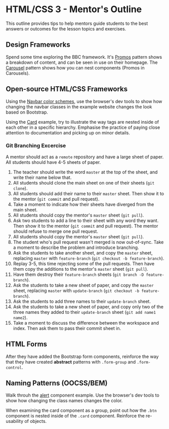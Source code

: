 # HTML/CSS 3 - Mentor's Outline

This outline provides tips to help mentors guide students to the best answers or outcomes for the lesson topics and exercises.

## Design Frameworks

Spend some time exploring the BBC framework. It's [Promos](http://www.bbc.co.uk/gel/guidelines/promos) pattern shows a breakdown of content, and can be seen in use on their homepage. The [Carousel](http://www.bbc.co.uk/gel/guidelines/carousel) pattern shows how you can nest components (Promos in Carousels).

## Open-source HTML/CSS Frameworks

Using the [Navbar color schemes](https://v4-alpha.getbootstrap.com/components/navbar/#color-schemes), use the browser's dev tools to show how changing the navbar classes in the example website changes the look based on Bootstrap.

Using the [Card](https://v4-alpha.getbootstrap.com/components/card/#example) example, try to illustrate the way tags are nested inside of each other in a specific hierarchy. Emphasise the practice of paying close attention to documentation and picking up on minor details.

### Git Branching Excercise

A mentor should act as a `remote` repository and have a large sheet of paper. All students should have 4-5 sheets of paper.

1. The teacher should write the word `master` at the top of the sheet, and write their name below that.
2. All students should clone the main sheet on one of their sheets (`git clone`).
3. All students should add their name to their `master` sheet. Then show it to the mentor (`git commit` and pull request).
4. Take a moment to indicate how their sheets have diverged from the main sheet.
5. All students should copy the mentor's `master` sheet (`git pull`).
6. Ask two students to add a line to their sheet with any word they want. Then show it to the mentor (`git commit` and pull request). The mentor should refuse to merge one pull request.
7. All students should copy the mentor's `master` sheet (`git pull`).
8. The student who's pull request wasn't merged is now out-of-sync. Take a moment to describe the problem and introduce branching.
9. Ask the students to take another sheet, and copy the `master` sheet, replacing `master` with `feature-branch` (`git checkout -b feature-branch`).
10. Replay 3-5, this time rejecting some of the pull requests. Then have them copy the additions to the mentor's `master` sheet (`git pull`).
11. Have them destroy their `feature-branch` sheets (`git branch -D feature-branch`).
12. Ask the students to take a new sheet of paper, and copy the `master` sheet, replacing `master` with `update-branch` (`git checkout -b feature-branch`).
13. Ask the students to add three names to their `update-branch` sheet.
14. Ask the students to take a new sheet of paper, and copy only two of the three names they added to their `update-branch` sheet (`git add name1 name2`).
15. Take a moment to discuss the difference between the workspace and index. Then ask them to pass their commit sheet in.

## HTML Forms

After they have added the Bootstrap form components, reinforce the way that they have created __abstract__ patterns with `.form-group` and `.form-control`.

## Naming Patterns (OOCSS/BEM)

Walk throuh the [alert](https://v4-alpha.getbootstrap.com/components/alerts/) component example. Use the browser's dev tools to show how changing the class names changes the color.

When examining the card component as a group, point out how the `.btn` component is nested inside of the `.card` component. Reinforce the re-usability of objects.
